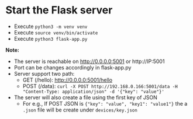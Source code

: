 # Start the Flask server
- Execute `python3 -m venv venv`
- Execute `source venv/bin/activate`
- Execute `python3 flask-app.py`

**Note:**

- The server is reachable on http://0.0.0.0:5001 or http://IP:5001
- Port can be changes accordingly in flask-app.py
- Server support two path:
  - GET (/hello): http://0.0.0.0:5001/hello
  - POST (/data): `curl -X POST http://192.168.0.166:5001/data -H "Content-Type: application/json" -d '{"key": "value"}'`
- The server will also create a file using the first key of JSON
  - For e.g., If POST JSON is `{"key": "value", "key1": "value1"}` the a `.json` file will be create under `devices/key.json`
